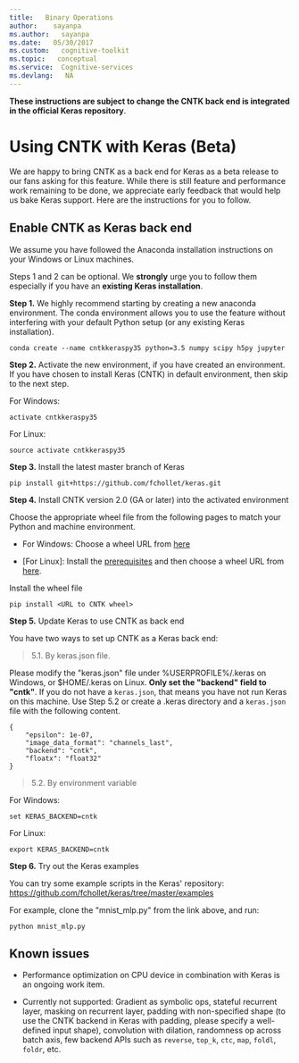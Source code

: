 ```yaml
---
title:   Binary Operations
author:    sayanpa
ms.author:   sayanpa
ms.date:   05/30/2017
ms.custom:   cognitive-toolkit
ms.topic:   conceptual
ms.service:  Cognitive-services
ms.devlang:   NA
---
```


**These instructions are subject to change the CNTK back end is integrated in the official Keras repository**.

# Using CNTK with Keras (Beta)

We are happy to bring CNTK as a back end for Keras as a beta release to our fans asking for this feature. While there is still feature and performance work remaining to be done, we appreciate early feedback that would help us bake Keras support. Here are the instructions for you to follow.

## Enable CNTK as Keras back end

We assume you have followed the Anaconda installation instructions on your Windows or Linux machines.

Steps 1 and 2 can be optional. We **strongly** urge you to follow them especially if you have an **existing Keras installation**.

**Step 1.** We highly recommend starting by creating a new anaconda environment. The conda environment allows you to use the feature without interfering with your default Python setup (or any existing Keras installation).

```conda create --name cntkkeraspy35 python=3.5 numpy scipy h5py jupyter```

**Step 2.** Activate the new environment, if you have created an environment. If you have chosen to install Keras (CNTK) in default environment, then skip to the next step.

For Windows:

```
activate cntkkeraspy35
```

For Linux:

```
source activate cntkkeraspy35
```

**Step 3.** Install the latest master branch of Keras

```pip install git+https://github.com/fchollet/keras.git```

**Step 4.** Install CNTK version 2.0 (GA or later) into the activated environment

Choose the appropriate wheel file from the following pages to match your Python and machine environment.

- For Windows: Choose a wheel URL from [here](./Setup-Windows-Python.md)

- [For Linux]: Install the [prerequisites](./Setup-Linux-Python.md#prerequisites) and then choose a wheel URL from [here](./Setup-Linux-Python.md).

Install the wheel file

```
pip install <URL to CNTK wheel>
```

**Step 5.** Update Keras to use CNTK as back end

You have two ways to set up CNTK as a Keras back end:

> 5.1. By keras.json file.

Please modify the "keras.json" file under %USERPROFILE%/.keras on Windows, or $HOME/.keras on Linux. **Only set the "backend" field to "cntk"**. If you do not have a ```keras.json```, that means you have not run Keras on this machine. Use Step 5.2 or create a .keras directory and a ```keras.json``` file with the following content.

```
{
    "epsilon": 1e-07, 
    "image_data_format": "channels_last", 
    "backend": "cntk", 
    "floatx": "float32" 
}
```

> 5.2. By environment variable

For Windows:

```
set KERAS_BACKEND=cntk
```

For Linux:

```
export KERAS_BACKEND=cntk
```

**Step 6.** Try out the Keras examples

You can try some example scripts in the Keras' repository: https://github.com/fchollet/keras/tree/master/examples

For example, clone the "mnist_mlp.py" from the link above, and run:

```python mnist_mlp.py```

## Known issues

* Performance optimization on CPU device in combination with Keras is an ongoing work item.

* Currently not supported: Gradient as symbolic ops, stateful recurrent layer, masking on recurrent layer, padding with non-specified shape (to use the CNTK backend in Keras with padding, please specify a well-defined input shape), convolution with dilation, randomness op across batch axis, few backend APIs such as `reverse`, `top_k`, `ctc`, `map`, `foldl`, `foldr`, etc.
